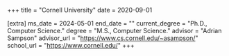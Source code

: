 +++
title = "Cornell University"
date = 2020-09-01


[extra]
ms_date = 2024-05-01
end_date = ""
current_degree = "Ph.D., Computer Science."
degree = "M.S., Computer Science."
advisor = "Adrian Sampson"
advisor_url = "https://www.cs.cornell.edu/~asampson/"
school_url = "https://www.cornell.edu/"
+++

